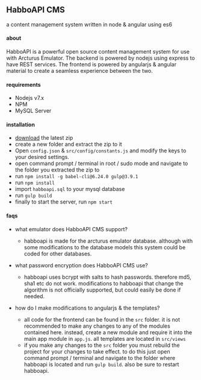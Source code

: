 ## HabboAPI CMS
a content management system written in node & angular using es6

#### about
HabboAPI is a powerful open source content management system for use with Arcturus Emulator. The backend is powered by nodejs using express to have REST services. The frontend is powered by angularjs & angular material to create a seamless experience between the two.

#### requirements
* Nodejs v7.x
* NPM
* MySQL Server

#### installation
* [download](https://github.com/billsonnn/habboapi/archive/master.zip) the latest zip
* create a new folder and extract the zip to it
* Open `config.json` & `src/config/constants.js` and modify the keys to your desired settings.
* open command prompt / terminal in root / sudo mode and navigate to the folder you extracted the zip to
* run `npm install -g babel-cli@6.24.0 gulp@3.9.1` 
* run `npm install`
* import `habboapi.sql` to your mysql database
* run `gulp build`
* finally to start the server, run `npm start`

#### faqs
* what emulator does HabboAPI CMS support?
  * habboapi is made for the arcturus emulator database. although with some modifications to the database models this system could be coded for other databases.

* what password encryption does HabboAPI CMS use?
  * habboapi uses bcrypt with salts to hash passwords. therefore md5, sha1 etc do not work. modifications to habboapi that change the algorithm is not officially supported, but could easily be done if needed.

* how do I make modifications to angularjs & the templates?
  * all code for the frontend can be found in the `src` folder. it is not recommended to make any changes to any of the modules contained here. instead, create a new module and require it into the main app module in `app.js`. all templates are located in `src/views`
  * if you make any changes to the `src` folder you must rebuild the project for your changes to take effect. to do this just open command prompt / terminal and navigate to the folder where habboapi is located and run `gulp build`. also be sure to restart habboapi.

